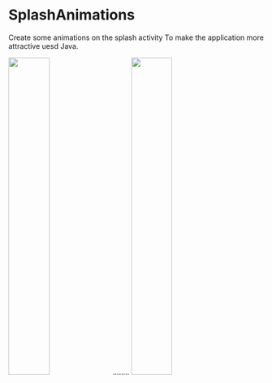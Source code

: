 # SplashAnimations
Create some animations on the splash activity To make the application more attractive uesd Java.



<img src="https://user-images.githubusercontent.com/79535029/128209294-8fb42f33-8c71-4a25-9944-02b1f5a5176a.png" width="40%" height="40%" >                   ........
<img src="https://user-images.githubusercontent.com/79535029/128209286-2bd5c6af-7524-4da1-904e-5b1da885ea93.png" width="40%" height="40%">




